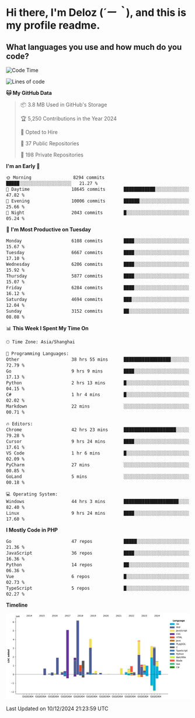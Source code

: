# **Hi there, I'm Deloz (*´ー｀*), and this is my profile readme.**

## **What languages you use and how much do you code?**

<!--START_SECTION:waka-->
![Code Time](http://img.shields.io/badge/Code%20Time-5%2C248%20hrs%2040%20mins-blue)

![Lines of code](https://img.shields.io/badge/From%20Hello%20World%20I%27ve%20Written-42.5%20million%20lines%20of%20code-blue)

**🐱 My GitHub Data** 

> 📦 3.8 MB Used in GitHub's Storage 
 > 
> 🏆 5,250 Contributions in the Year 2024
 > 
> 💼 Opted to Hire
 > 
> 📜 37 Public Repositories 
 > 
> 🔑 198 Private Repositories 
 > 
**I'm an Early 🐤** 

```text
🌞 Morning                8294 commits        █████░░░░░░░░░░░░░░░░░░░░   21.27 % 
🌆 Daytime                18645 commits       ████████████░░░░░░░░░░░░░   47.82 % 
🌃 Evening                10006 commits       ██████░░░░░░░░░░░░░░░░░░░   25.66 % 
🌙 Night                  2043 commits        █░░░░░░░░░░░░░░░░░░░░░░░░   05.24 % 
```
📅 **I'm Most Productive on Tuesday** 

```text
Monday                   6108 commits        ████░░░░░░░░░░░░░░░░░░░░░   15.67 % 
Tuesday                  6667 commits        ████░░░░░░░░░░░░░░░░░░░░░   17.10 % 
Wednesday                6206 commits        ████░░░░░░░░░░░░░░░░░░░░░   15.92 % 
Thursday                 5877 commits        ████░░░░░░░░░░░░░░░░░░░░░   15.07 % 
Friday                   6284 commits        ████░░░░░░░░░░░░░░░░░░░░░   16.12 % 
Saturday                 4694 commits        ███░░░░░░░░░░░░░░░░░░░░░░   12.04 % 
Sunday                   3152 commits        ██░░░░░░░░░░░░░░░░░░░░░░░   08.08 % 
```


📊 **This Week I Spent My Time On** 

```text
🕑︎ Time Zone: Asia/Shanghai

💬 Programming Languages: 
Other                    38 hrs 55 mins      ██████████████████░░░░░░░   72.79 % 
Go                       9 hrs 9 mins        ████░░░░░░░░░░░░░░░░░░░░░   17.13 % 
Python                   2 hrs 13 mins       █░░░░░░░░░░░░░░░░░░░░░░░░   04.15 % 
C#                       1 hr 4 mins         █░░░░░░░░░░░░░░░░░░░░░░░░   02.02 % 
Markdown                 22 mins             ░░░░░░░░░░░░░░░░░░░░░░░░░   00.71 % 

🔥 Editors: 
Chrome                   42 hrs 23 mins      ████████████████████░░░░░   79.28 % 
Cursor                   9 hrs 24 mins       ████░░░░░░░░░░░░░░░░░░░░░   17.61 % 
VS Code                  1 hr 6 mins         █░░░░░░░░░░░░░░░░░░░░░░░░   02.09 % 
PyCharm                  27 mins             ░░░░░░░░░░░░░░░░░░░░░░░░░   00.85 % 
GoLand                   5 mins              ░░░░░░░░░░░░░░░░░░░░░░░░░   00.18 % 

💻 Operating System: 
Windows                  44 hrs 3 mins       █████████████████████░░░░   82.40 % 
Linux                    9 hrs 24 mins       ████░░░░░░░░░░░░░░░░░░░░░   17.60 % 
```

**I Mostly Code in PHP** 

```text
Go                       47 repos            █████░░░░░░░░░░░░░░░░░░░░   21.36 % 
JavaScript               36 repos            ████░░░░░░░░░░░░░░░░░░░░░   16.36 % 
Python                   14 repos            ██░░░░░░░░░░░░░░░░░░░░░░░   06.36 % 
Vue                      6 repos             █░░░░░░░░░░░░░░░░░░░░░░░░   02.73 % 
TypeScript               5 repos             █░░░░░░░░░░░░░░░░░░░░░░░░   02.27 % 
```



**Timeline**

![Lines of Code chart](https://raw.githubusercontent.com/deloz/deloz/main/assets/bar_graph.png)


 Last Updated on 10/12/2024 21:23:59 UTC
<!--END_SECTION:waka-->
